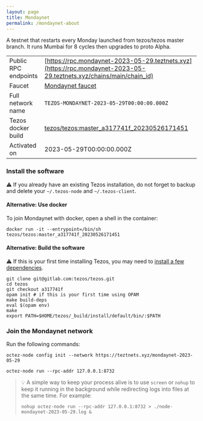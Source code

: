 ```yaml
---
layout: page
title: Mondaynet
permalink: /mondaynet-about
---
```


A testnet that restarts every Monday launched from tezos/tezos master branch. It runs Mumbai for 8 cycles then upgrades to proto Alpha.

| | |
|-------|---------------------|
| Public RPC endpoints | [https://rpc.mondaynet-2023-05-29.teztnets.xyz](https://rpc.mondaynet-2023-05-29.teztnets.xyz/chains/main/chain_id)<br/> |
| Faucet | [Mondaynet faucet](https://faucet.mondaynet-2023-05-29.teztnets.xyz) |
| Full network name | `TEZOS-MONDAYNET-2023-05-29T00:00:00.000Z` |
| Tezos docker build | [tezos/tezos:master_a317741f_20230526171451](https://hub.docker.com/r/tezos/tezos/tags?page=1&ordering=last_updated&name=master_a317741f_20230526171451) |
| Activated on | 2023-05-29T00:00:00.000Z |





### Install the software

⚠️  If you already have an existing Tezos installation, do not forget to backup and delete your `~/.tezos-node` and `~/.tezos-client`.



#### Alternative: Use docker

To join Mondaynet with docker, open a shell in the container:

```
docker run -it --entrypoint=/bin/sh tezos/tezos:master_a317741f_20230526171451
```

#### Alternative: Build the software

⚠️  If this is your first time installing Tezos, you may need to [install a few dependencies](https://tezos.gitlab.io/introduction/howtoget.html#setting-up-the-development-environment-from-scratch).

```
git clone git@gitlab.com:tezos/tezos.git
cd tezos
git checkout a317741f
opam init # if this is your first time using OPAM
make build-deps
eval $(opam env)
make
export PATH=$HOME/tezos/_build/install/default/bin/:$PATH
```

### Join the Mondaynet network

Run the following commands:

```
octez-node config init --network https://teztnets.xyz/mondaynet-2023-05-29

octez-node run --rpc-addr 127.0.0.1:8732
```

> 💡 A simple way to keep your process alive is to use `screen` or `nohup` to keep it running in the background while redirecting logs into files at the same time. For example:
>
> ```bash=13
> nohup octez-node run --rpc-addr 127.0.0.1:8732 > ./node-mondaynet-2023-05-29.log &
> ```



